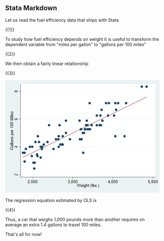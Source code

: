 Stata Markdown                                                 
--------------                                                 
                                                               
Let us read the fuel efficiency data that ships with Stata      


{{1}}


To study how fuel efficiency depends on weight it is useful to transform the dependent variable from "miles per gallon" to "gallons per 100 miles"


{{2}}


We then obtain a fairly linear relationship                     


{{3}}


![Fuel Efficiency by Weight](auto.png)                          

The regression equation estimated by OLS is                     


{{4}}


Thus, a car that weighs 1,000 pounds more than another requires on average an extra 1.4 gallons to travel 100 miles.  
          
That's all for now!            
